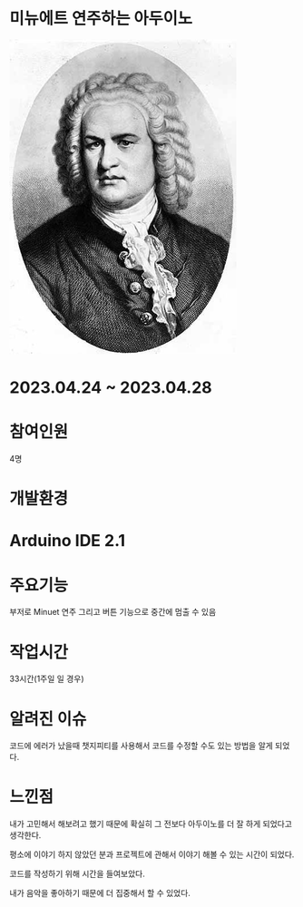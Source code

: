 # 미뉴에트 연주하는 아두이노
<img src="Ba.jpg">

# 2023.04.24 ~ 2023.04.28

# 참여인원
  4명

# 개발환경

# Arduino IDE 2.1

# 주요기능
  부저로 Minuet 연주 그리고 버튼 기능으로 중간에 멈출 수 있음

# 작업시간
  33시간(1주일 일 경우)

# 알려진 이슈
 코드에 에러가 났을때 챗지피티를 사용해서 코드를 수정할 수도 있는 방법을 알게 되었다.
 
  
 # 느낀점
 내가 고민해서 해보려고 했기 때문에 확실히 그 전보다 아두이노를 더 잘 하게 되었다고 생각한다.
 
 평소에 이야기 하지 않았던 분과 프로젝트에 관해서 이야기 해볼 수 있는 시간이 되었다.
 
 코드를 작성하기 위해 시간을 들여보았다.
 
 내가 음악을 좋아하기 때문에 더 집중해서 할 수 있었다.

